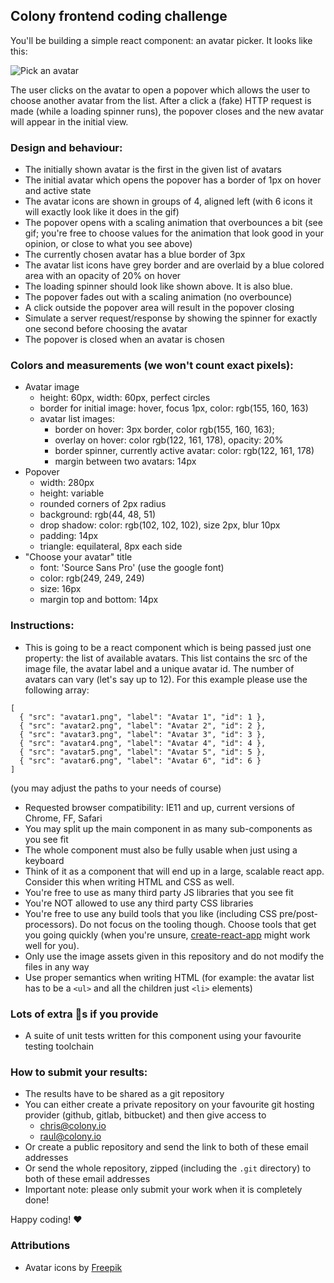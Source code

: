 ## Colony frontend coding challenge

You'll be building a simple react component: an avatar picker. It looks like this:

![Pick an avatar](https://github.com/JoinColony/coding-challenge/raw/master/avatar_picker.gif "Pick me!")

The user clicks on the avatar to open a popover which allows the user to choose another avatar from the list. After a click a (fake) HTTP request is made (while a loading spinner runs), the popover closes and the new avatar will appear in the initial view.

### Design and behaviour:

* The initially shown avatar is the first in the given list of avatars
* The initial avatar which opens the popover has a border of 1px on hover and active state
* The avatar icons are shown in groups of 4, aligned left (with 6 icons it will exactly look like it does in the gif)
* The popover opens with a scaling animation that overbounces a bit (see gif; you're free to choose values for the animation that look good in your opinion, or close to what you see above)
* The currently chosen avatar has a blue border of 3px
* The avatar list icons have grey border and are overlaid by a blue colored area with an opacity of 20% on hover
* The loading spinner should look like shown above. It is also blue.
* The popover fades out with a scaling animation (no overbounce)
* A click outside the popover area will result in the popover closing
* Simulate a server request/response by showing the spinner for exactly one second before choosing the avatar
* The popover is closed when an avatar is chosen

### Colors and measurements (we won't count exact pixels):

* Avatar image
  * height: 60px, width: 60px, perfect circles
  * border for initial image: hover, focus 1px, color: rgb(155, 160, 163)
  * avatar list images:
    * border on hover: 3px border, color rgb(155, 160, 163);
    * overlay on hover: color rgb(122, 161, 178), opacity: 20%
    * border spinner, currently active avatar: color: rgb(122, 161, 178)
    * margin between two avatars: 14px
* Popover
  * width: 280px
  * height: variable
  * rounded corners of 2px radius
  * background: rgb(44, 48, 51)
  * drop shadow: color: rgb(102, 102, 102), size 2px, blur 10px
  * padding: 14px
  * triangle: equilateral, 8px each side
* "Choose your avatar" title
  * font: 'Source Sans Pro' (use the google font)
  * color: rgb(249, 249, 249)
  * size: 16px
  * margin top and bottom: 14px

### Instructions:

* This is going to be a react component which is being passed just one property: the list of available avatars. This list contains the src of the image file, the avatar label and a unique avatar id. The number of avatars can vary (let's say up to 12). For this example please use the following array:

```
[
  { "src": "avatar1.png", "label": "Avatar 1", "id": 1 },
  { "src": "avatar2.png", "label": "Avatar 2", "id": 2 },
  { "src": "avatar3.png", "label": "Avatar 3", "id": 3 },
  { "src": "avatar4.png", "label": "Avatar 4", "id": 4 },
  { "src": "avatar5.png", "label": "Avatar 5", "id": 5 },
  { "src": "avatar6.png", "label": "Avatar 6", "id": 6 }
]
```

(you may adjust the paths to your needs of course)

* Requested browser compatibility: IE11 and up, current versions of Chrome, FF, Safari
* You may split up the main component in as many sub-components as you see fit
* The whole component must also be fully usable when just using a keyboard
* Think of it as a component that will end up in a large, scalable react app. Consider this when writing HTML and CSS as well.
* You're free to use as many third party JS libraries that you see fit
* You're NOT allowed to use any third party CSS libraries
* You're free to use any build tools that you like (including CSS pre/post-processors). Do not focus on the tooling though. Choose tools that get you going quickly (when you're unsure, [create-react-app](https://github.com/facebookincubator/create-react-app/) might work well for you).
* Only use the image assets given in this repository and do not modify the files in any way
* Use proper semantics when writing HTML (for example: the avatar list has to be a `<ul>` and all the children just `<li>` elements)

### Lots of extra :gem:s if you provide

* A suite of unit tests written for this component using your favourite testing toolchain

### How to submit your results:

* The results have to be shared as a git repository
* You can either create a private repository on your favourite git hosting provider (github, gitlab, bitbucket) and then give access to
  * chris@colony.io
  * raul@colony.io
* Or create a public repository and send the link to both of these email addresses
* Or send the whole repository, zipped (including the `.git` directory) to both of these email addresses
* Important note: please only submit your work when it is completely done!

Happy coding! :heart:


### Attributions

* Avatar icons by <a href="http://www.freepik.com/free-photos-vectors/people">Freepik</a>
